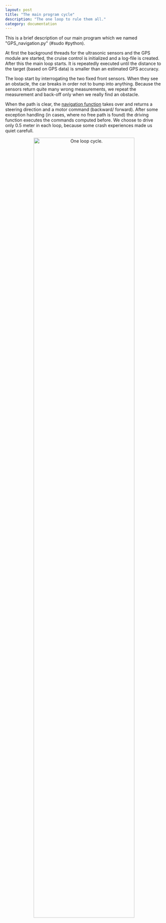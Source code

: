 ```yaml
---
layout: post
title: "The main program cycle"
description: "The one loop to rule them all."
category: documentation
---
```


This is a brief description of our main program which we named "GPS_navigation.py" (#sudo #python).

At first the background threads for the ultrasonic sensors and the GPS module are started, the cruise control is initialized and a log-file is created. After this the main loop starts. It is repeatedly executed until the distance to the target (based on GPS data) is smaller than an estimated GPS accuracy.

The loop start by interrogating the two fixed front sensors. When they see an obstacle, the car breaks in order not to bump into anything. Because the sensors return quite many wrong measurements, we repeat the measurement and back-off only when we really find an obstacle.

When the path is clear, the <a href="{{ site.baseurl }}/documentation/2015/04/25/obstacles_III.html">navigation function</a> takes over and returns a steering direction and a motor command (backward/ forward). After some exception handling (in cases, where no free path is found) the driving function executes the commands computed before. We choose to drive only 0.5 meter in each loop, because some crash experiences made us quiet carefull.

<div style="text-align:center"> <img src ="{{ site.baseurl }}/images/documentation/Flowchart.png" alt="One loop cycle." width="80%"> </div>


